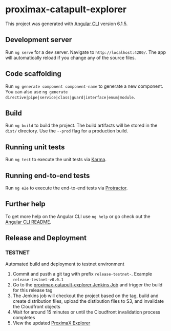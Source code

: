 # proximax-catapult-explorer

This project was generated with [Angular CLI](https://github.com/angular/angular-cli) version 6.1.5.

## Development server

Run `ng serve` for a dev server. Navigate to `http://localhost:4200/`. The app will automatically reload if you change any of the source files.

## Code scaffolding

Run `ng generate component component-name` to generate a new component. You can also use `ng generate directive|pipe|service|class|guard|interface|enum|module`.

## Build

Run `ng build` to build the project. The build artifacts will be stored in the `dist/` directory. Use the `--prod` flag for a production build.

## Running unit tests

Run `ng test` to execute the unit tests via [Karma](https://karma-runner.github.io).

## Running end-to-end tests

Run `ng e2e` to execute the end-to-end tests via [Protractor](http://www.protractortest.org/).

## Further help

To get more help on the Angular CLI use `ng help` or go check out the [Angular CLI README](https://github.com/angular/angular-cli/blob/master/README.md).

## Release and Deployment

### TESTNET
Automated build and deployment to testnet environment

1. Commit and pusth a git tag with prefix `release-testnet-`. Example `release-testnet-v0.0.1`
2. Go to the [proximax-catapult-explorer Jenkins Job](https://jenkins.internal.proximax.io/view/Catapult/job/proximax-catapult-explorer/view/tags/) and trigger the build for this release tag
3. The Jenkins job will checkout the project based on the tag, build and create distribution files, upload the distibution files to S3, and invalidate the Cloudfront objects
4. Wait for around 15 minutes or until the Cloudfront invalidation process completes
5. View the updated [ProximaX Explorer](http://bctestnetexplorer.xpxsirius.io/)

